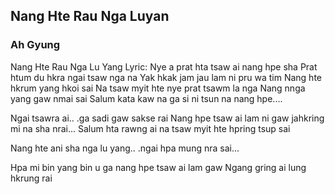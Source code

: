 ## Nang Hte Rau Nga Luyan

### Ah Gyung

Nang Hte Rau Nga Lu Yang Lyric:
Nye a prat hta tsaw ai nang hpe sha
Prat htum du hkra ngai tsaw nga na
Yak hkak jam jau lam ni pru wa tim
Nang hte hkrum yang hkoi sai
Na tsaw myit hte nye prat tsawm la nga
Nang nnga yang gaw nmai sai
Salum kata kaw na ga si ni
tsun na nang hpe....

Ngai tsawra ai..
.ga sadi gaw sakse rai
Nang hpe tsaw ai lam ni gaw
jahkring mi na sha nrai...
Salum hta rawng ai
na tsaw myit hte hpring tsup sai

Nang hte ani sha nga lu yang..
.ngai hpa mung nra sai...

Hpa mi bin yang bin u ga
nang hpe tsaw ai lam gaw
Ngang gring ai lung hkrung rai
